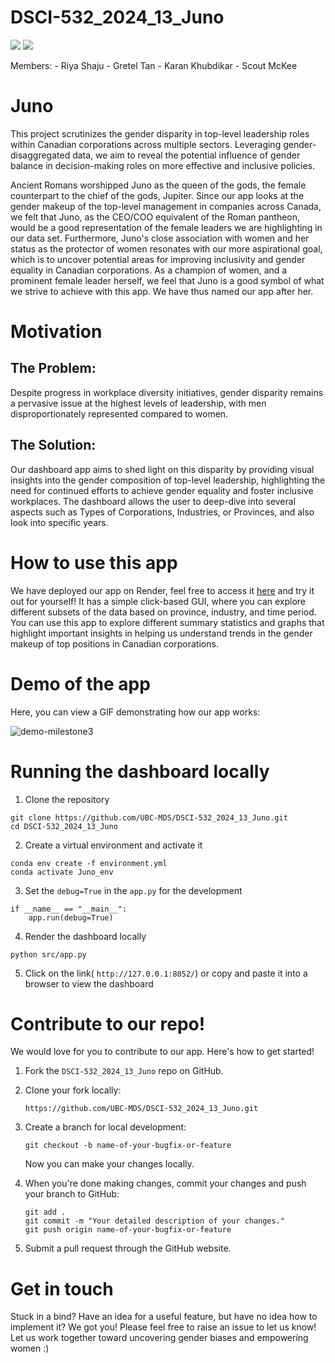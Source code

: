 # DSCI-532_2024_13_Juno

[![](https://img.shields.io/badge/language-Python-blue.svg)](https://www.python.org/downloads/release/python-360/) [![](https://img.shields.io/badge/License-MIT-green.svg)](https://opensource.org/licenses/MIT)

Members: - Riya Shaju - Gretel Tan - Karan Khubdikar - Scout McKee

# Juno

This project scrutinizes the gender disparity in top-level leadership roles within Canadian corporations across multiple sectors. Leveraging gender-disaggregated data, we aim to reveal the potential influence of gender balance in decision-making roles on more effective and inclusive policies.

Ancient Romans worshipped Juno as the queen of the gods, the female counterpart to the chief of the gods, Jupiter. Since our app looks at the gender makeup of the top-level management in companies across Canada, we felt that Juno, as the CEO/COO equivalent of the Roman pantheon, would be a good representation of the female leaders we are highlighting in our data set. Furthermore, Juno's close association with women and her status as the protector of women resonates with our more aspirational goal, which is to uncover potential areas for improving inclusivity and gender equality in Canadian corporations. As a champion of women, and a prominent female leader herself, we feel that Juno is a good symbol of what we strive to achieve with this app. We have thus named our app after her.

# Motivation

## The Problem:

Despite progress in workplace diversity initiatives, gender disparity remains a pervasive issue at the highest levels of leadership, with men disproportionately represented compared to women.

## The Solution:

Our dashboard app aims to shed light on this disparity by providing visual insights into the gender composition of top-level leadership, highlighting the need for continued efforts to achieve gender equality and foster inclusive workplaces. The dashboard allows the user to deep-dive into several aspects such as Types of Corporations, Industries, or Provinces, and also look into specific years.

# How to use this app

We have deployed our app on Render, feel free to access it [here](https://dsci-532-2024-13-juno-aa9o.onrender.com/) and try it out for yourself! It has a simple click-based GUI, where you can explore different subsets of the data based on province, industry, and time period. You can use this app to explore different summary statistics and graphs that highlight important insights in helping us understand trends in the gender makeup of top positions in Canadian corporations.

# Demo of the app

Here, you can view a GIF demonstrating how our app works:

![demo-milestone3](https://github.com/UBC-MDS/DSCI-532_2024_13_Juno/assets/85408127/a9314589-e757-4863-b308-e224125ecf55)

# Running the dashboard locally

1.  Clone the repository

```         
git clone https://github.com/UBC-MDS/DSCI-532_2024_13_Juno.git
cd DSCI-532_2024_13_Juno
```

2.  Create a virtual environment and activate it

```         
conda env create -f environment.yml
conda activate Juno_env
```

3.  Set the `debug=True` in the `app.py` for the development

```         
if __name__ == "__main__":
    app.run(debug=True)
```

4.  Render the dashboard locally

```         
python src/app.py
```

5.  Click on the link( `http://127.0.0.1:8052/`) or copy and paste it into a browser to view the dashboard

# Contribute to our repo!

We would love for you to contribute to our app. Here's how to get started!

1.  Fork the `DSCI-532_2024_13_Juno` repo on GitHub.

2.  Clone your fork locally:

    ```         
    https://github.com/UBC-MDS/DSCI-532_2024_13_Juno.git
    ```

3.  Create a branch for local development:

    ```         
    git checkout -b name-of-your-bugfix-or-feature
    ```

    Now you can make your changes locally.

4.  When you're done making changes, commit your changes and push your branch to GitHub:

    ```         
    git add .
    git commit -m "Your detailed description of your changes."
    git push origin name-of-your-bugfix-or-feature
    ```

5.  Submit a pull request through the GitHub website.

# Get in touch

Stuck in a bind? Have an idea for a useful feature, but have no idea how to implement it? We got you! Please feel free to raise an issue to let us know! Let us work together toward uncovering gender biases and empowering women :)

